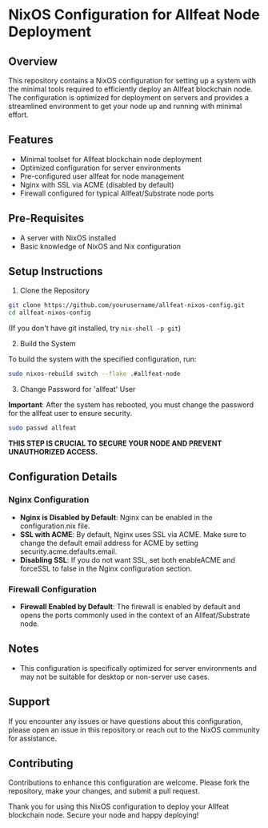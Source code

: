 # NixOS Configuration for Allfeat Node Deployment

## Overview

This repository contains a NixOS configuration for setting up a system with the minimal tools required to efficiently deploy an Allfeat blockchain node. The configuration is optimized for deployment on servers and provides a streamlined environment to get your node up and running with minimal effort.

## Features

- Minimal toolset for Allfeat blockchain node deployment
- Optimized configuration for server environments
- Pre-configured user allfeat for node management
- Nginx with SSL via ACME (disabled by default)
- Firewall configured for typical Allfeat/Substrate node ports

## Pre-Requisites

- A server with NixOS installed
- Basic knowledge of NixOS and Nix configuration

## Setup Instructions

1) Clone the Repository

```sh
git clone https://github.com/yourusername/allfeat-nixos-config.git
cd allfeat-nixos-config
```

(If you don't have git installed, try `nix-shell -p git`)

2) Build the System

To build the system with the specified configuration, run:

```sh
sudo nixos-rebuild switch --flake .#allfeat-node 
```

3) Change Password for 'allfeat' User

**Important**: After the system has rebooted, you must change the password for the allfeat user to ensure security.

```sh
sudo passwd allfeat
```

**THIS STEP IS CRUCIAL TO SECURE YOUR NODE AND PREVENT UNAUTHORIZED ACCESS.**

## Configuration Details

### Nginx Configuration

- **Nginx is Disabled by Default**: Nginx can be enabled in the configuration.nix file.
- **SSL with ACME**: By default, Nginx uses SSL via ACME. Make sure to change the default email address for ACME by setting security.acme.defaults.email.
- **Disabling SSL**: If you do not want SSL, set both enableACME and forceSSL to false in the Nginx configuration section.

### Firewall Configuration

- **Firewall Enabled by Default**: The firewall is enabled by default and opens the ports commonly used in the context of an Allfeat/Substrate node.

## Notes

- This configuration is specifically optimized for server environments and may not be suitable for desktop or non-server use cases.

## Support

If you encounter any issues or have questions about this configuration, please open an issue in this repository or reach out to the NixOS community for assistance.

## Contributing

Contributions to enhance this configuration are welcome. Please fork the repository, make your changes, and submit a pull request.


Thank you for using this NixOS configuration to deploy your Allfeat blockchain node. Secure your node and happy deploying!
